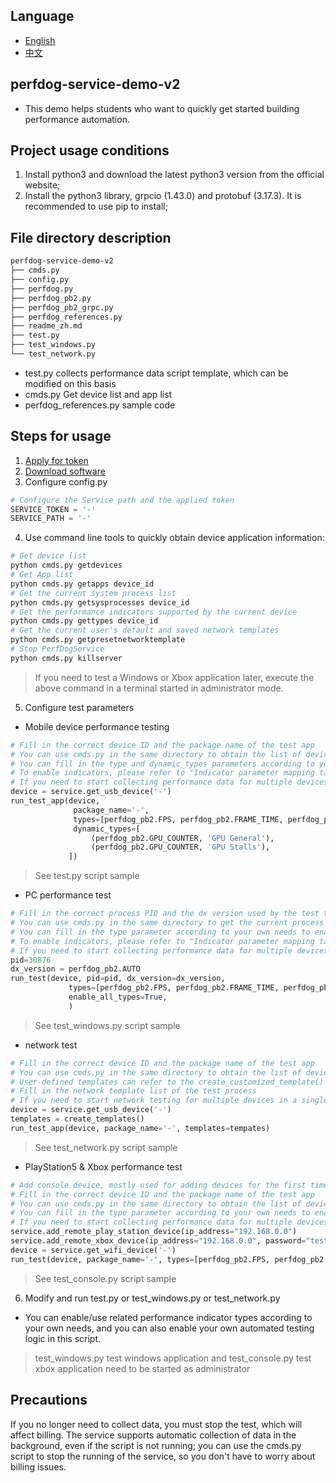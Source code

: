 ## Language
- [English](readme.md)
- [中文](readme_zh.md)

## perfdog-service-demo-v2
+ This demo helps students who want to quickly get started building performance automation.

## Project usage conditions
1. Install python3 and download the latest python3 version from the official website;
2. Install the python3 library, grpcio (1.43.0) and protobuf (3.17.3). It is recommended to use pip to install;

## File directory description
```bash
perfdog-service-demo-v2
├── cmds.py
├── config.py
├── perfdog.py
├── perfdog_pb2.py
├── perfdog_pb2_grpc.py
├── perfdog_references.py
├── readme_zh.md
├── test.py
├── test_windows.py
└── test_network.py
```
- test.py collects performance data script template, which can be modified on this basis
- cmds.py Get device list and app list
- perfdog_references.py sample code

## Steps for usage
1. [Apply for token](https://perfdog.wetest.net/article_detail?id=156&issue_id=0&plat_id=2)
2. [Download software](https://perfdog.wetest.net/perfdogservice)
3. Configure config.py
```python
# Configure the Service path and the applied token
SERVICE_TOKEN = '-'
SERVICE_PATH = '-'
```
4. Use command line tools to quickly obtain device application information:
```python
# Get device list
python cmds.py getdevices
# Get App list
python cmds.py getapps device_id
# Get the current system process list
python cmds.py getsysprocesses device_id
# Get the performance indicators supported by the current device
python cmds.py gettypes device_id
# Get the current user's default and saved network templates
python cmds.py getpresetnetworktemplate
# Stop PerfDogService
python cmds.py killserver
```

> If you need to test a Windows or Xbox application later, execute the above command in a terminal started in administrator mode.

5. Configure test parameters
+ Mobile device performance testing
```python
# Fill in the correct device ID and the package name of the test app
# You can use cmds.py in the same directory to obtain the list of devices connected to the computer, the App list of the corresponding devices, and the supported performance indicators.
# You can fill in the type and dynamic_types parameters according to your own needs to enable the performance indicator parameter list
# To enable indicators, please refer to "Indicator parameter mapping table: https://perfdog.wetest.net/article_detail?id=176&issue_id=0&plat_id=2"
# If you need to start collecting performance data for multiple devices in a single script process, you can run the run_test_app function multiple times in parallel through multi-threading.
device = service.get_usb_device('-')
run_test_app(device,
              package_name='-',
              types=[perfdog_pb2.FPS, perfdog_pb2.FRAME_TIME, perfdog_pb2.CPU_USAGE, perfdog_pb2.MEMORY],
              dynamic_types=[
                  (perfdog_pb2.GPU_COUNTER, 'GPU General'),
                  (perfdog_pb2.GPU_COUNTER, 'GPU Stalls'),
             ])
```

> See test.py script sample
>

+ PC performance test
```python
# Fill in the correct process PID and the dx version used by the test target process for rendering
# You can use cmds.py in the same directory to get the current process list of Windows
# You can fill in the type parameter according to your own needs to enable a list of performance indicator parameters. When the type value is None, use the indicator options that are enabled on the current device.
# To enable indicators, please refer to "Indicator parameter mapping table: https://perfdog.wetest.net/article_detail?id=176&issue_id=0&plat_id=2"
# If you need to start collecting performance data for multiple devices in a single script process, you can run the run_test function multiple times in parallel through multi-threading.
pid=30876
dx_version = perfdog_pb2.AUTO
run_test(device, pid=pid, dx_version=dx_version,
             types=[perfdog_pb2.FPS, perfdog_pb2.FRAME_TIME, perfdog_pb2.WINDOWS_CPU, perfdog_pb2.WINDOWS_MEMORY],
             enable_all_types=True,
             )
```

> See test_windows.py script sample
>

+ network test
```python
# Fill in the correct device ID and the package name of the test app
# You can use cmds.py in the same directory to obtain the list of devices connected to the computer, the App list of the corresponding devices, presets and saved network templates
# User-defined templates can refer to the create_customized_template() method in the script. For indicator meanings, please refer to https://perfdog.wetest.net/article_detail?id=145&issue_id=0&plat_id=1
# Fill in the network template list of the test process
# If you need to start network testing for multiple devices in a single script process, you can run the run_test_app function multiple times in parallel through multi-threading.
device = service.get_usb_device('-')
templates = create_templates()
run_test_app(device, package_name='-', templates=tempates)
```

> See test_network.py script sample
>

+ PlayStation5 & Xbox performance test
```python
# Add console device, mostly used for adding devices for the first time
# Fill in the correct device ID and the package name of the test app
# You can use cmds.py in the same directory to obtain the list of devices connected to the computer, the App list of the corresponding devices, and the supported performance indicators
# You can fill in the type parameter according to your own needs to enable a list of performance indicator parameters. When the type value is None, use the indicator options that are enabled on the current device
# If you need to start collecting performance data for multiple devices in a single script process, you can run the run_test function multiple times in parallel through multi-threading.
service.add_remote_play_station_device(ip_address="192.168.0.0")
service.add_remote_xbox_device(ip_address="192.168.0.0", password="test")
device = service.get_wifi_device('-')
run_test(device, package_name='-', types=[perfdog_pb2.FPS, perfdog_pb2.FRAME_TIME])
```

> See test_console.py script sample

6. Modify and run test.py or test_windows.py or test_network.py
+ You can enable/use related performance indicator types according to your own needs, and you can also enable your own automated testing logic in this script.

> test_windows.py test windows application and test_console.py test xbox application need to be started as administrator
>

## Precautions
If you no longer need to collect data, you must stop the test, which will affect billing. The service supports automatic collection of data in the background, even if the script is not running; you can use the cmds.py script to stop the running of the service, so you don't have to worry about billing issues.